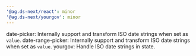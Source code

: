 ```yaml
---
'@ag.ds-next/react': minor
'@ag.ds-next/yourgov': minor
---
```


date-picker: Internally support and transform ISO date strings when set as `value`.
date-range-picker:  Internally support and transform ISO date strings when set as `value`.
yourgov: Handle ISO date strings in state.
